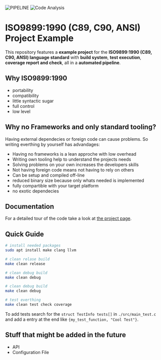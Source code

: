   ![PIPELINE](https://github.com/Felix-Quehl/c89-project-template/workflows/Continuous%20Integration/badge.svg?branch=main&event=push) ![Code Analysis](https://github.com/Felix-Quehl/c-project-template/workflows/Code%20Analysis/badge.svg?branch=main&event=push)

# ISO9899:1990 (C89, C90, ANSI) Project Example

This repository features a **example project** for the **ISO9899:1990 (C89, C90, ANSI) language standard** with **build system**, **test execution**, **coverage report and check**, all in a **automated pipeline**.

## Why ISO9899:1990

* portability
* compatibility
* little syntactic sugar
* full control
* low level

## Why no Frameworks and only standard tooling?

Having external dependecies or foreign code can cause problems.
So writing everthing by yourself has advandages:

* Having no frameworks is a lean approche with low overhead
* Writing own tooling help to understand the projects needs
* Solving problems on your own increases the developers skills
* Not having foreign code means not having to rely on others
* Can be setup and compiled off-line
* reduced binary size because only whats needed is implemented
* fully compartible with your target platform
* no exotic dependecies

## Documentation

For a detailed tour of the code take a look at [the project page](https://felix-quehl.github.io/c-project-template/).

## Quick Guide

```bash
# install needed packages
sudo apt install make clang llvm

# clean relase build
make clean release

# clean debug build
make clean debug

# clean debug build
make clean debug

# test everthing
make clean test check coverage
```

To add tests search for the `struct TestInfo tests[]`  in `./src/main_test.c` and add a entry at the end like `{my_test_function, "Cool Test"}`.

## Stuff that might be added in the future

* API
* Configuration File
